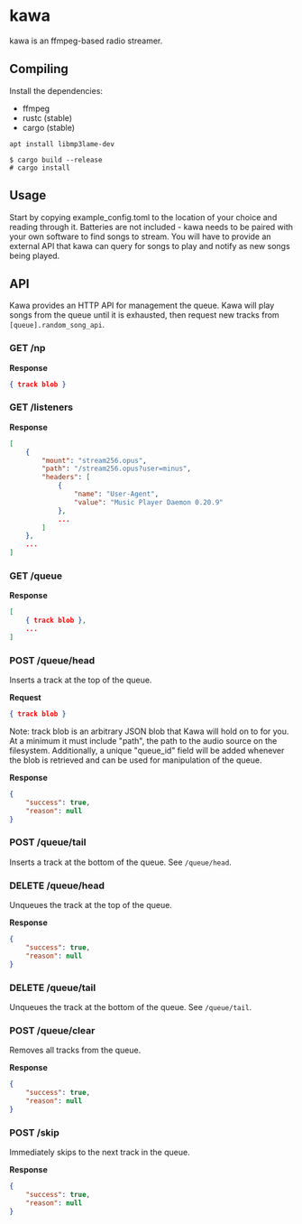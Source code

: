 # kawa

kawa is an ffmpeg-based radio streamer.

## Compiling

Install the dependencies:

- ffmpeg
- rustc (stable)
- cargo (stable)

```
apt install libmp3lame-dev
```

```
$ cargo build --release
# cargo install
```

## Usage

Start by copying example_config.toml to the location of your choice and reading
through it. Batteries are not included - kawa needs to be paired with your own
software to find songs to stream. You will have to provide an external API that
kawa can query for songs to play and notify as new songs being played.

## API

Kawa provides an HTTP API for management the queue. Kawa will play songs from
the queue until it is exhausted, then request new tracks from
`[queue].random_song_api`.

### GET /np

**Response**

```json
{ track blob }
```

### GET /listeners

**Response**

```json
[
    {
        "mount": "stream256.opus",
        "path": "/stream256.opus?user=minus",
        "headers": [
            {
                "name": "User-Agent",
                "value": "Music Player Daemon 0.20.9"
            },
            ...
        ]
    },
    ...
]
```

### GET /queue

**Response**

```json
[
    { track blob },
    ...
]
```

### POST /queue/head

Inserts a track at the top of the queue.

**Request**

```json
{ track blob }
```

Note: track blob is an arbitrary JSON blob that Kawa will hold on to for you. At
a minimum it must include "path", the path to the audio source on the
filesystem. Additionally, a unique "queue_id" field will be added whenever
the blob is retrieved and can be used for manipulation of the queue.

**Response**

```json
{
    "success": true,
    "reason": null
}
```

### POST /queue/tail

Inserts a track at the bottom of the queue. See `/queue/head`.

### DELETE /queue/head

Unqueues the track at the top of the queue.

**Response**

```json
{
    "success": true,
    "reason": null
}
```

### DELETE /queue/tail

Unqueues the track at the bottom of the queue. See `/queue/tail`.

### POST /queue/clear

Removes all tracks from the queue.

**Response**

```json
{
    "success": true,
    "reason": null
}
```

### POST /skip

Immediately skips to the next track in the queue.

**Response**

```json
{
    "success": true,
    "reason": null
}
```
